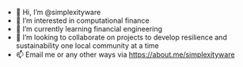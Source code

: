 - 👋 Hi, I’m @simplexityware
- 👀 I’m interested in computational finance
- 🌱 I’m currently learning financial engineering
- 💞️ I’m looking to collaborate on projects to develop resilience and sustainability one local community at a time
- 📫 Email me or any other ways via https://about.me/simplexityware

<!---
simplexityware/simplexityware is a ✨ special ✨ repository because its `README.md` (this file) appears on your GitHub profile.
You can click the Preview link to take a look at your changes.
--->
